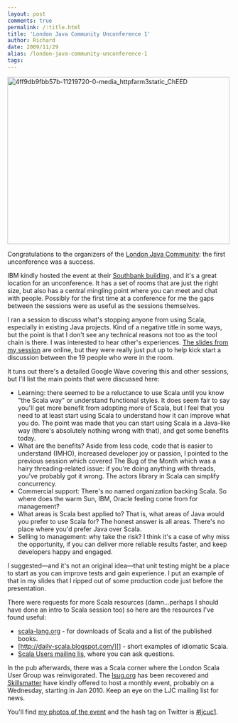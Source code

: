 ```yaml
---
layout: post
comments: true
permalink: /:title.html
title: 'London Java Community Unconference 1'
author: Richard
date: 2009/11/29
alias: /london-java-community-unconference-1
tags:
---
```


<a href="https://www.flickr.com/photos/d6y/15990532579" title="4ff9db9fbb57b-11219720-0-media_httpfarm3static_ChEED by Richard Dallaway, on Flickr"><img src="https://farm8.staticflickr.com/7560/15990532579_502e1457c8_o.jpg" width="500" height="375" alt="4ff9db9fbb57b-11219720-0-media_httpfarm3static_ChEED"></a>

Congratulations to the organizers of the [London Java Community][]: the
first unconference was a success.

IBM kindly hosted the event at their [Southbank building][], and it's a
great location for an unconference. It has a set of rooms that are just
the right size, but also has a central mingling point where you can meet
and chat with people. Possibly for the first time at a conference for me
the gaps between the sessions were as useful as the sessions themselves.

I ran a session to discuss what's stopping anyone from using Scala,
especially in existing Java projects. Kind of a negative title in some
ways, but the point is that I don't see any technical reasons not too as
the tool chain is there. I was interested to hear other's experiences.
[The slides from my session][] are online, but they were really just put
up to help kick start a discussion between the 19 people who were in the
room.

It tuns out there's a detailed Google Wave covering this and other
sessions, but I'll list the main points that were discussed here:

-   Learning: there seemed to be a reluctance to use Scala until you know "the Scala way" or understand functional styles. It does seem fair to say you'll get more benefit from adopting more of Scala, but I feel that you need to at least start using Scala to understand how it can improve what you do. The point was made that you can start using Scala in a Java-like way (there's absolutely nothing wrong with that), and get some benefits today.
-   What are the benefits? Aside from less code, code that is easier to understand (IMHO), increased developer joy or passion, I pointed to the previous session which covered The Bug of the Month which was a hairy threading-related issue: if you're doing anything with threads, you've probably got it wrong. The actors library in Scala can simplify concurrency.
-   Commercial support: There's no named organization backing Scala. So where does the warm Sun, IBM, Oracle feeling come from for management?
-   What areas is Scala best applied to? That is, what areas of Java would you prefer to use Scala for? The honest answer is all areas. There's no place where you'd prefer Java over Scala.
-   Selling to management: why take the risk? I think it's a case of why miss the opportunity, if you can deliver more reliable results faster, and keep developers happy and engaged.

I suggested—and it's not an original idea—that unit testing might be a
place to start as you can improve tests and gain experience. I put an
example of that in my slides that I ripped out of some production code
just before the presentation.

There were requests for more Scala resources (damn...perhaps I should
have done an intro to Scala session too) so here are the resources I've
found useful:

-   [scala-lang.org][] - for downloads of Scala and a list of the published books.
-   [http://daily-scala.blogspot.com/][] - short examples of idiomatic Scala.
-   [Scala Users mailing lis][], where you can ask questions.

In the pub afterwards, there was a Scala corner where the London Scala
User Group was reinvigorated. The [lsug.org][] has been recovered and
[Skillsmatter][] have kindly offered to host a monthly event, probably
on a Wednesday, starting in Jan 2010. Keep an eye on the LJC mailing
list for news.

You'll find [my photos of the event][] and the hash tag on
Twitter is [#ljcuc1][].


  [London Java Community]: http://www.meetup.com/Londonjavacommunity/
  [Southbank building]: http://www-304.ibm.com/jct01005c/isv/spc/southbank.html
  [The slides from my session]: https://docs.google.com/fileview?id=0B0EWEdbeorKeYWZhYzg4MGEtMGY2YS00NzVkLWIwOTYtMzFkMzA5YTY0Zjg5&hl=en
  [scala-lang.org]: http://www.scala-lang.org/
  [http://daily-scala.blogspot.com/]: daily-scala.blogspot.com
  [Scala Users mailing lis]: http://www.scala-lang.org/node/199#scala-user%20
  [lsug.org]: http://lsug.org
  [Skillsmatter]: http://skillsmatter.com/go/java-jee
  [my photos of the event]: https://www.flickr.com/search/?text=ljcuc1&sort=relevance&user_id=83551313%40N00
  [#ljcuc1]: http://twitter.com/#search?q=ljcuc1

